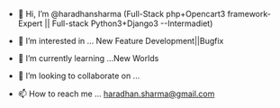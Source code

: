 - 👋 Hi, I’m @haradhansharma
(Full-Stack php+Opencart3 framework-Expert || Full-stack Python3+Django3 --Intermadiet)

- 👀 I’m interested in ... New Feature Development||Bugfix
- 🌱 I’m currently learning ...New Worlds
- 💞️ I’m looking to collaborate on ...
- 📫 How to reach me ... haradhan.sharma@gmail.com

<!---
haradhansharma/haradhansharma is a ✨ special ✨ repository because its `README.md` (this file) appears on your GitHub profile.
You can click the Preview link to take a look at your changes.
--->
